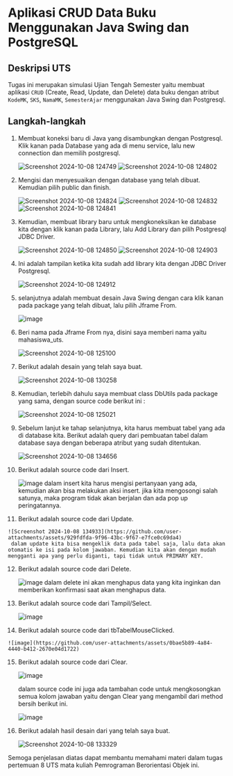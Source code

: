 # Aplikasi CRUD Data Buku Menggunakan Java Swing dan PostgreSQL

## Deskripsi UTS
Tugas ini merupakan simulasi Ujian Tengah Semester yaitu membuat aplikasi `CRUD` (Create, Read, Update, dan Delete) data buku dengan atribut `KodeMK`, `SKS`, `NamaMK`, `SemesterAjar` menggunakan Java Swing dan Postgresql. 

## Langkah-langkah
1. Membuat koneksi baru di Java yang disambungkan dengan Postgresql. Klik kanan pada Database yang ada di menu service, lalu new connection dan memilih postgresql.
   
   ![Screenshot 2024-10-08 124749](https://github.com/user-attachments/assets/7e642a2b-2b81-4647-8d1f-2bda9c20eb4a)
   ![Screenshot 2024-10-08 124802](https://github.com/user-attachments/assets/45e5c91a-7792-4d8b-9064-74e01036508b)
   
2. Mengisi dan menyesuaikan dengan database yang telah dibuat. Kemudian pilih public dan finish.

   ![Screenshot 2024-10-08 124824](https://github.com/user-attachments/assets/bfa117af-f7d8-4e8a-acb9-32419f88209c)
   ![Screenshot 2024-10-08 124832](https://github.com/user-attachments/assets/964cffe5-4010-4b27-a528-00982f54916e)
   ![Screenshot 2024-10-08 124841](https://github.com/user-attachments/assets/97f0d0a2-5d26-4dc0-ba7e-00ea82701a5d)

3. Kemudian, membuat library baru untuk mengkoneksikan ke database kita dengan klik kanan pada Library, lalu Add Library dan pilih Postgresql JDBC Driver.

   ![Screenshot 2024-10-08 124850](https://github.com/user-attachments/assets/02a4ca17-039b-4513-851c-37fc9b2716a4)
   ![Screenshot 2024-10-08 124903](https://github.com/user-attachments/assets/def4b722-3ef0-4282-9cc0-607bc90ef0c2)

4. Ini adalah tampilan ketika kita sudah add library kita dengan JDBC Driver Postgresql.

   ![Screenshot 2024-10-08 124912](https://github.com/user-attachments/assets/32ce0497-7ad3-4aad-9c84-402c671bf461)

5. selanjutnya adalah membuat desain Java Swing dengan cara klik kanan pada package yang telah dibuat, lalu pilih Jframe From.

   ![image](https://github.com/user-attachments/assets/e9715e01-6d3d-42d2-b40b-2d0f6652f466)

6. Beri nama pada Jframe From nya, disini saya memberi nama yaitu mahasiswa_uts.

   ![Screenshot 2024-10-08 125100](https://github.com/user-attachments/assets/18312d8b-9fd1-476e-a14e-803b0f1db8f3)

7. Berikut adalah desain yang telah saya buat.

   ![Screenshot 2024-10-08 130258](https://github.com/user-attachments/assets/e044f983-3116-44be-9c1c-357538ab964b)

8. Kemudian, terlebih dahulu saya membuat class DbUtils pada package yang sama, dengan source code berikut ini : 

   ![Screenshot 2024-10-08 125021](https://github.com/user-attachments/assets/ed02d610-f15e-4788-a6fb-1cba99267281)

9. Sebelum lanjut ke tahap selanjutnya, kita harus membuat tabel yang ada di database kita. Berikut adalah query dari pembuatan tabel dalam database saya dengan beberapa atribut yang sudah ditentukan.

    ![Screenshot 2024-10-08 134656](https://github.com/user-attachments/assets/b86d98b8-fb95-40fa-9f6b-6c18053d1247)

10. Berikut adalah source code dari Insert.

    ![image](https://github.com/user-attachments/assets/5f4c8e68-8381-48b8-be2f-94b3a486b303)
    dalam insert kita harus mengisi pertanyaan yang ada, kemudian akan bisa melakukan aksi insert. jika kita mengosongi salah satunya, maka program tidak akan berjalan dan ada pop up peringatannya.

11.  Berikut adalah source code dari Update.

    ![Screenshot 2024-10-08 134933](https://github.com/user-attachments/assets/929fdfda-9f96-43bc-9f67-e7fce0c69da4)
     dalam update kita bisa mengeklik data pada tabel saja, lalu data akan otomatis ke isi pada kolom jawaban. Kemudian kita akan dengan mudah mengganti apa yang perlu diganti, tapi tidak untuk PRIMARY KEY.

12. Berikut adalah source code dari Delete.

    ![image](https://github.com/user-attachments/assets/17460774-9ee6-48dc-b314-5437e49a781b)
    dalam delete ini akan menghapus data yang kita inginkan dan memberikan konfirmasi saat akan menghapus data.

13. Berikut adalah source code dari Tampil/Select.

    ![image](https://github.com/user-attachments/assets/48a87035-28cd-404e-be89-d4a436be9fcd)

14.  Berikut adalah source code dari tbTabelMouseClicked.

    ![image](https://github.com/user-attachments/assets/0bae5b89-4a84-4440-b412-2670e04d1722)

15. Berikut adalah source code dari Clear.

    ![image](https://github.com/user-attachments/assets/a403435e-69c4-4199-861b-01c091b36304)

    dalam source code ini juga ada tambahan code untuk mengkosongkan semua kolom jawaban yaitu dengan Clear yang mengambil dari method bersih berikut ini.

    ![image](https://github.com/user-attachments/assets/ff7acb7c-37cc-4811-b1bc-940fc556afa4)

16. Berikut adalah hasil desain dari yang telah saya buat.

    ![Screenshot 2024-10-08 133329](https://github.com/user-attachments/assets/0591e0b9-6d00-426c-9b2e-2a3159929985)

Semoga penjelasan diatas dapat membantu memahami materi dalam tugas pertemuan 8 UTS mata kuliah Pemrograman Berorientasi Objek ini.










 







   

   
